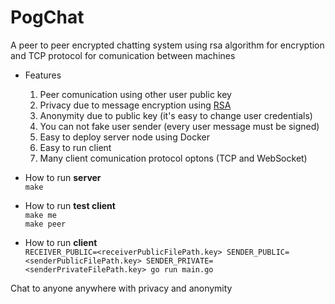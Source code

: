 # PogChat

A peer to peer encrypted chatting system using rsa algorithm for encryption and TCP protocol for comunication between machines 
- Features
  1. Peer comunication using other user public key
  2. Privacy due to message encryption using [RSA](https://www.rfc-editor.org/rfc/rfc8017)
  3. Anonymity due to public key (it's easy to change user credentials)
  4. You can not fake user sender (every user message must be signed) 
  5. Easy to deploy server node using Docker
  6. Easy to run client
  7. Many client comunication protocol optons (TCP and WebSocket)

- How to run **server**<br>
  ``make``
- How to run **test client**<br>
  ``make me``<br>
  ``make peer``
- How to run **client**<br>
  ``RECEIVER_PUBLIC=<receiverPublicFilePath.key> SENDER_PUBLIC=<senderPublicFilePath.key> SENDER_PRIVATE=<senderPrivateFilePath.key> go run main.go``

Chat to anyone anywhere with privacy and anonymity
  
